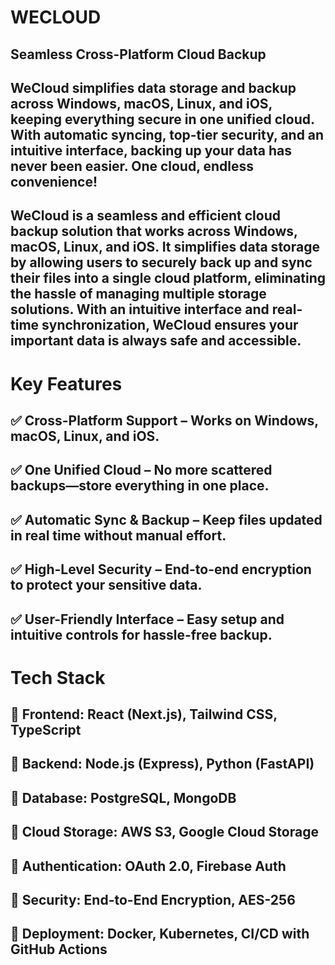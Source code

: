 # WECLOUD 

## Seamless Cross-Platform Cloud Backup

## WeCloud simplifies data storage and backup across Windows, macOS, Linux, and iOS, keeping everything secure in one unified cloud. With automatic syncing, top-tier security, and an intuitive interface, backing up your data has never been easier. One cloud, endless convenience! 

## WeCloud is a seamless and efficient cloud backup solution that works across Windows, macOS, Linux, and iOS. It simplifies data storage by allowing users to securely back up and sync their files into a single cloud platform, eliminating the hassle of managing multiple storage solutions. With an intuitive interface and real-time synchronization, WeCloud ensures your important data is always safe and accessible.

# Key Features

## ✅ Cross-Platform Support – Works on Windows, macOS, Linux, and iOS.
## ✅ One Unified Cloud – No more scattered backups—store everything in one place.
## ✅ Automatic Sync & Backup – Keep files updated in real time without manual effort.
## ✅ High-Level Security – End-to-end encryption to protect your sensitive data.
## ✅ User-Friendly Interface – Easy setup and intuitive controls for hassle-free backup.


# Tech Stack

## 🔹 Frontend: React (Next.js), Tailwind CSS, TypeScript
## 🔹 Backend: Node.js (Express), Python (FastAPI)
## 🔹 Database: PostgreSQL, MongoDB
## 🔹 Cloud Storage: AWS S3, Google Cloud Storage
## 🔹 Authentication: OAuth 2.0, Firebase Auth
## 🔹 Security: End-to-End Encryption, AES-256
## 🔹 Deployment: Docker, Kubernetes, CI/CD with GitHub Actions
